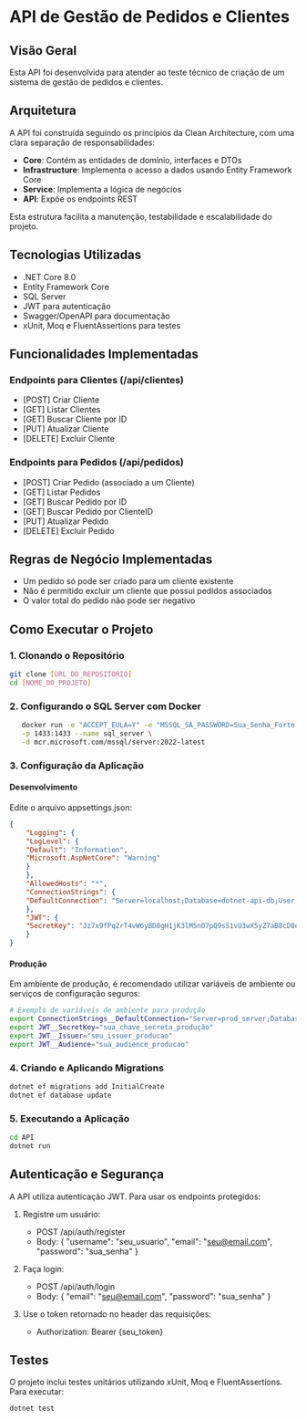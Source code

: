 # API de Gestão de Pedidos e Clientes

## Visão Geral
Esta API foi desenvolvida para atender ao teste técnico de criação de um sistema de gestão de pedidos e clientes.

## Arquitetura
A API foi construída seguindo os princípios da Clean Architecture, com uma clara separação de responsabilidades:

- **Core**: Contém as entidades de domínio, interfaces e DTOs
- **Infrastructure**: Implementa o acesso a dados usando Entity Framework Core
- **Service**: Implementa a lógica de negócios
- **API**: Expõe os endpoints REST

Esta estrutura facilita a manutenção, testabilidade e escalabilidade do projeto.

## Tecnologias Utilizadas
- .NET Core 8.0
- Entity Framework Core
- SQL Server
- JWT para autenticação
- Swagger/OpenAPI para documentação
- xUnit, Moq e FluentAssertions para testes

## Funcionalidades Implementadas

### Endpoints para Clientes (/api/clientes)
- [POST] Criar Cliente
- [GET] Listar Clientes
- [GET] Buscar Cliente por ID
- [PUT] Atualizar Cliente
- [DELETE] Excluir Cliente

### Endpoints para Pedidos (/api/pedidos)
- [POST] Criar Pedido (associado a um Cliente)
- [GET] Listar Pedidos
- [GET] Buscar Pedido por ID
- [GET] Buscar Pedido por ClienteID
- [PUT] Atualizar Pedido
- [DELETE] Excluir Pedido

## Regras de Negócio Implementadas
- Um pedido só pode ser criado para um cliente existente
- Não é permitido excluir um cliente que possui pedidos associados
- O valor total do pedido não pode ser negativo

## Como Executar o Projeto

### 1. Clonando o Repositório 
```bash
git clone [URL_DO_REPOSITORIO]
cd [NOME_DO_PROJETO]
```

### 2. Configurando o SQL Server com Docker
```bash
   docker run -e "ACCEPT_EULA=Y" -e "MSSQL_SA_PASSWORD=Sua_Senha_Forte!123" \
   -p 1433:1433 --name sql_server \
   -d mcr.microsoft.com/mssql/server:2022-latest
```

### 3. Configuração da Aplicação
   #### Desenvolvimento
   Edite o arquivo appsettings.json:

```json
{
    "Logging": {
    "LogLevel": {
    "Default": "Information",
    "Microsoft.AspNetCore": "Warning"
    }
    },
    "AllowedHosts": "*",
    "ConnectionStrings": {
    "DefaultConnection": "Server=localhost;Database=dotnet-api-db;User Id=sa;Password=Sua_Senha_Forte!123;TrustServerCertificate=True"
    },
    "JWT": {
    "SecretKey": "Jz7x9fPq2rT4vW6yBD0gH1jK3lM5nO7pQ9sS1vU3wX5yZ7aB8cD0eF2gH4jK6l"
    }
}
```
#### Produção
Em ambiente de produção, é recomendado utilizar variáveis de ambiente ou serviços de configuração seguros:
```bash
# Exemplo de variáveis de ambiente para produção
export ConnectionStrings__DefaultConnection="Server=prod_server;Database=prod_db;User Id=prod_user;Password=prod_password;TrustServerCertificate=True"
export JWT__SecretKey="sua_chave_secreta_produção"
export JWT__Issuer="seu_issuer_producao"
export JWT__Audience="sua_audience_producao"
```

### 4. Criando e Aplicando Migrations
   ```bash
   dotnet ef migrations add InitialCreate
   dotnet ef database update
   ```

### 5. Executando a Aplicação
```bash
cd API
dotnet run
```

## Autenticação e Segurança
A API utiliza autenticação JWT. Para usar os endpoints protegidos:

1. Registre um usuário:
   - POST /api/auth/register 
   - Body: { "username": "seu_usuario", "email": "seu@email.com", "password": "sua_senha" }
   

2. Faça login:
   - POST /api/auth/login 
   - Body: { "email": "seu@email.com", "password": "sua_senha" }


3. Use o token retornado no header das requisições:
   - Authorization: Bearer {seu_token}

## Testes
O projeto inclui testes unitários utilizando xUnit, Moq e FluentAssertions. Para executar:

```bash
dotnet test
```
